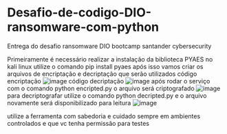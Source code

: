 # Desafio-de-codigo-DIO-ransomware-com-python
Entrega do desafio ransomware DIO bootcamp santander cybersecurity

Primeiramente é necessário realizar a instalação da biblioteca PYAES no kali linux
utilize o comando pip install pyaes
após isso vamos criar os arquivos de encriptação e decriptação que serão utilizados
código encriptação
![image](https://github.com/sonata1987/Desafio-de-codigo-DIO-ransomware-com-python/assets/78008345/547c6ece-e80f-4fa3-992e-402dd75f9255)
código decriptação
![image](https://github.com/sonata1987/Desafio-de-codigo-DIO-ransomware-com-python/assets/78008345/b6480ecf-6ffb-428f-9ad7-13c3f91dc4ca)
após rodar o serviço com o comando python encripted.py o arquivo será criptografado 
![image](https://github.com/sonata1987/Desafio-de-codigo-DIO-ransomware-com-python/assets/78008345/6657fb59-8dc7-4c6b-902c-95fad5342746)
para decriptografar utilize o comando python decripted.py e o arquivo novamente será disponibilizado para leitura
![image](https://github.com/sonata1987/Desafio-de-codigo-DIO-ransomware-com-python/assets/78008345/74b3a6f2-f66b-4048-b15f-1e4fa7cc0c66)

utilize a ferramenta com sabedoria e cuidado sempre em ambientes controlados e que vc tenha permissão para testes
